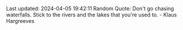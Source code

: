Last updated: 2024-04-05 19:42:11
Random Quote: Don't go chasing waterfalls. Stick to the rivers and the lakes that you're used to. - Klaus Hargreeves
